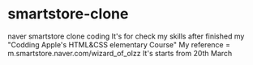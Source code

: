# smartstore-clone
naver smartstore clone coding
It's for check my skills after finished my "Codding Apple's HTML&CSS elementary Course"
My reference = m.smartstore.naver.com/wizard_of_olzz
It's starts from 20th March
